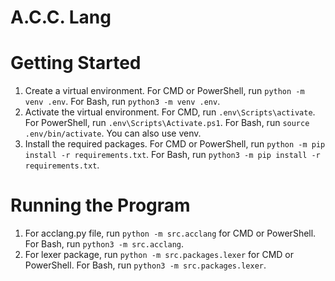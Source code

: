 # A.C.C. Lang

# Getting Started
1. Create a virtual environment. For CMD or PowerShell, run `python -m venv .env`. For Bash, run `python3 -m venv .env`.
2. Activate the virtual environment. For CMD, run `.env\Scripts\activate`. For PowerShell, run `.env\Scripts\Activate.ps1`. For Bash, run `source .env/bin/activate`. You can also use venv.
3. Install the required packages. For CMD or PowerShell, run `python -m pip install -r requirements.txt`. For Bash, run `python3 -m pip install -r requirements.txt`.

# Running the Program
1. For acclang.py file, run `python -m src.acclang` for CMD or PowerShell. For Bash, run `python3 -m src.acclang`.
2. For lexer package, run `python -m src.packages.lexer` for CMD or PowerShell. For Bash, run `python3 -m src.packages.lexer`.
